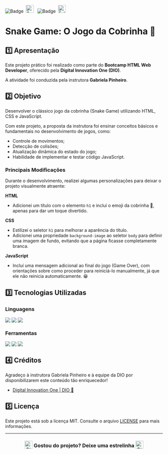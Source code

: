 ![Badge](https://img.shields.io/badge/DIGITAL%20INNOVATION%20ONE-BB2649?style=for-the-badge)&nbsp;&nbsp;<img src="https://raw.githubusercontent.com/Tarikul-Islam-Anik/Animated-Fluent-Emojis/master/Emojis/Activities/Sparkles.png" alt="Sparkles" width="25" height="25" />&nbsp;&nbsp;&nbsp;![Badge](https://img.shields.io/badge/PROJETO-COM%20MENTORIA-FF6F61?style=for-the-badge)&nbsp;&nbsp;<img src="https://raw.githubusercontent.com/Tarikul-Islam-Anik/Animated-Fluent-Emojis/master/Emojis/Hand%20gestures/Folded%20Hands%20Light%20Skin%20Tone.png" alt="Folded Hands Light Skin Tone" width="25" height="25" />

# Snake Game: O Jogo da Cobrinha 🐍

## 1️⃣ Apresentação
Este projeto prático foi realizado como parte do **Bootcamp HTML Web Developer**, oferecido pela **Digital Innovation One (DIO)**. 

A atividade foi conduzida pela instrutora **Gabriela Pinheiro**.

## 2️⃣ Objetivo
Desenvolver o clássico jogo da cobrinha (Snake Game) utilizando HTML, CSS e JavaScript.

Com este projeto, a proposta da instrutora foi ensinar conceitos básicos e fundamentais no desenvolvimento de jogos, como:

- Controle de movimentos;
- Detecção de colisões;
- Atualização dinâmica do estado do jogo;
- Habilidade de implementar e testar código JavaScript.

### Principais Modificações
Durante o desenvolvimento, realizei algumas personalizações para deixar o projeto visualmente atraente:

**HTML**
- Adicionei um título com o elemento <code>h1</code> e incluí o emoji da cobrinha 🐍, apenas para dar um toque divertido.

**CSS**
- Estilizei o seletor <code>h1</code> para melhorar a aparência do título.
- Adicionei uma propriedade <code>background-image</code> ao seletor <code>body</code> para definir uma imagem de fundo, evitando que a página ficasse completamente branca.


**JavaScript**
- Incluí uma mensagem adicional ao final do jogo (Game Over), com orientações sobre como proceder para reiniciá-lo manualmente, já que ele não reinicia automaticamente. 😁

## 3️⃣ Tecnologias Utilizadas

### Linguagens
<div style="display:flex;">
  <img src="https://img.shields.io/badge/HTML5-E34F26?style=for-the-badge&logo=html5&logoColor=white">&nbsp;<img src="https://img.shields.io/badge/CSS3-1572B6?style=for-the-badge&logo=css3&logoColor=white">&nbsp;<img src="https://img.shields.io/badge/JavaScript-F7DF1E?style=for-the-badge&logo=javascript&logoColor=black">
</div>

### Ferramentas
<div style="display:flex;">
  <img src="https://img.shields.io/badge/Visual%20Studio%20Code-0078D4?style=for-the-badge&logo=visual-studio-code&logoColor=white">&nbsp;<img src="https://img.shields.io/badge/Git-F05032?style=for-the-badge&logo=git&logoColor=white">&nbsp;<img src="https://img.shields.io/badge/GitHub-404040?style=for-the-badge&logo=github&logoColor=white">
</div>

## 4️⃣ Créditos
Agradeço à instrutora Gabriela Pinheiro e à equipe da DIO por disponibilizarem este conteúdo tão enriquecedor!
- <a href="https://www.dio.me/" target="_blank">Digital Innovation One | DIO 🔗</a>

## 5️⃣ Licença
Este projeto está sob a licença MIT. Consulte o arquivo [LICENSE](LICENSE) para mais informações.

---

### <div align="center"><img src="https://raw.githubusercontent.com/Tarikul-Islam-Anik/Animated-Fluent-Emojis/master/Emojis/Travel%20and%20places/Star.png" alt="Star" width="25" height="25" style="vertical-align:text-bottom;" /> Gostou do projeto? Deixe uma estrelinha <img src="https://raw.githubusercontent.com/Tarikul-Islam-Anik/Animated-Fluent-Emojis/master/Emojis/Travel%20and%20places/Star.png" alt="Star" width="25" height="25" style="vertical-align:text-bottom;" /></div>